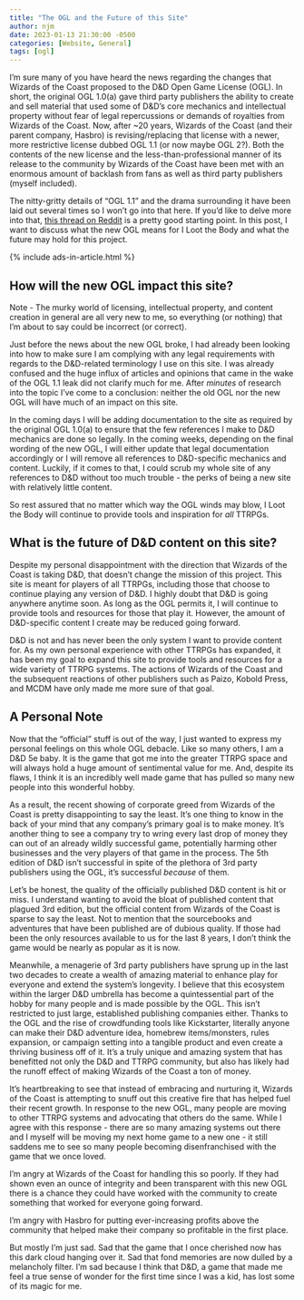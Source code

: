```yaml
---
title: "The OGL and the Future of this Site"
author: njm
date: 2023-01-13 21:30:00 -0500
categories: [Website, General]
tags: [ogl]
---
```


I’m sure many of you have heard the news regarding the changes that Wizards of the Coast proposed to the D&D Open Game License (OGL). In short, the original OGL 1.0(a) gave third party publishers the ability to create and sell material that used some of D&D’s core mechanics and intellectual property without fear of legal repercussions or demands of royalties from Wizards of the Coast. Now, after ~20 years, Wizards of the Coast (and their parent company, Hasbro) is revising/replacing that license with a newer, more restrictive license dubbed OGL 1.1 (or now maybe OGL 2?). Both the contents of the new license and the less-than-professional manner of its release to the community by Wizards of the Coast have been met with an enormous amount of backlash from fans as well as third party publishers (myself included). 

The nitty-gritty details of “OGL 1.1” and the drama surrounding it have been laid out several times so I won’t go into that here. If you’d like to delve more into that, [this thread on Reddit](https://www.reddit.com/r/dndnext/comments/105rx73/ogl_11_megathread_jan_7_2023/) is a pretty good starting point. In this post, I want to discuss what the new OGL means for I Loot the Body and what the future may hold for this project.

{% include ads-in-article.html %}

## How will the new OGL impact this site?

Note - The murky world of licensing, intellectual property, and content creation in general are all very new to me, so everything (or nothing) that I’m about to say could be incorrect (or correct). 

Just before the news about the new OGL broke, I had already been looking into how to make sure I am complying with any legal requirements with regards to the D&D-related terminology I use on this site. I was already confused and the huge influx of articles and opinions that came in the wake of the OGL 1.1 leak did not clarify much for me. After *minutes* of research into the topic I’ve come to a conclusion: neither the old OGL nor the new OGL will have much of an impact on this site.

In the coming days I will be adding documentation to the site as required by the original OGL 1.0(a) to ensure that the few references I make to D&D mechanics are done so legally. In the coming weeks, depending on the final wording of the new OGL, I will either update that legal documentation accordingly or I will remove all references to D&D-specific mechanics and content. Luckily, if it comes to that, I could scrub my whole site of any references to D&D without too much trouble - the perks of being a new site with relatively little content.

So rest assured that no matter which way the OGL winds may blow, I Loot the Body will continue to provide tools and inspiration for *all* TTRPGs.

## What is the future of D&D content on this site?

Despite my personal disappointment with the direction that Wizards of the Coast is taking D&D, that doesn’t change the mission of this project. This site is meant for players of all TTRPGs, including those that choose to continue playing any version of D&D. I highly doubt that D&D is going anywhere anytime soon. As long as the OGL permits it, I will continue to provide tools and resources for those that play it. However, the amount of D&D-specific content I create may be reduced going forward.

D&D is not and has never been the only system I want to provide content for. As my own personal experience with other TTRPGs has expanded, it has been my goal to expand this site to provide tools and resources for a wide variety of TTRPG systems. The actions of Wizards of the Coast and the subsequent reactions of other publishers such as Paizo, Kobold Press, and MCDM have only made me more sure of that goal.

## A Personal Note

Now that the “official” stuff is out of the way, I just wanted to express my personal feelings on this whole OGL debacle. Like so many others, I am a D&D 5e baby. It is the game that got me into the greater TTRPG space and will always hold a huge amount of sentimental value for me. And, despite its flaws, I think it is an incredibly well made game that has pulled so many new people into this wonderful hobby. 

As a result, the recent showing of corporate greed from Wizards of the Coast is pretty disappointing to say the least. It’s one thing to know in the back of your mind that any company’s primary goal is to make money. It’s another thing to see a company try to wring every last drop of money they can out of an already wildly successful game, potentially harming other businesses and the very players of that game in the process. The 5th edition of D&D isn’t successful in spite of the plethora of 3rd party publishers using the OGL, it’s successful *because* of them. 

Let’s be honest, the quality of the officially published D&D content is hit or miss. I understand wanting to avoid the bloat of published content that plagued 3rd edition, but the official content from Wizards of the Coast is sparse to say the least. Not to mention that the sourcebooks and adventures that have been published are of dubious quality. If those had been the only resources available to us for the last 8 years, I don’t think the game would be nearly as popular as it is now.

Meanwhile, a menagerie of 3rd party publishers have sprung up in the last two decades to create a wealth of amazing material to enhance play for everyone and extend the system’s longevity. I believe that this ecosystem within the larger D&D umbrella has become a quintessential part of the hobby for many people and is made possible by the OGL. This isn’t restricted to just large, established publishing companies either. Thanks to the OGL and the rise of crowdfunding tools like Kickstarter, literally anyone can make their D&D adventure idea, homebrew items/monsters, rules expansion, or campaign setting into a tangible product and even create a thriving business off of it. It’s a truly unique and amazing system that has benefitted not only the D&D and TTRPG community, but also has likely had the runoff effect of making Wizards of the Coast a ton of money.

It’s heartbreaking to see that instead of embracing and nurturing it, Wizards of the Coast is attempting to snuff out this creative fire that has helped fuel their recent growth. In response to the new OGL, many people are moving to other TTRPG systems and advocating that others do the same. While I agree with this response - there are so many amazing systems out there and I myself will be moving my next home game to a new one - it still saddens me to see so many people becoming disenfranchised with the game that we once loved.

I’m angry at Wizards of the Coast for handling this so poorly. If they had shown even an ounce of integrity and been transparent with this new OGL there is a chance they could have worked with the community to create something that worked for everyone going forward.

I’m angry with Hasbro for putting ever-increasing profits above the community that helped make their company so profitable in the first place.

But mostly I’m just sad. Sad that the game that I once cherished now has this dark cloud hanging over it. Sad that fond memories are now dulled by a melancholy filter. I’m sad because I think that D&D, a game that made me feel a true sense of wonder for the first time since I was a kid, has lost some of its magic for me.
